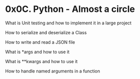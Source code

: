 # 0x0C. Python - Almost a circle


What is Unit testing and how to implement it in a large project

How to serialize and deserialize a Class

How to write and read a JSON file

What is *args and how to use it

What is **kwargs and how to use it


How to handle named arguments in a function
